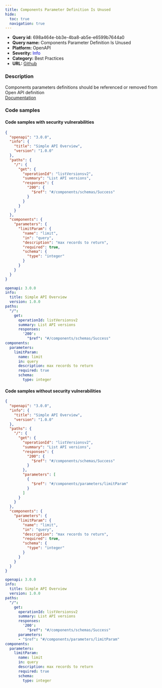 ```yaml
---
title: Components Parameter Definition Is Unused
hide:
  toc: true
  navigation: true
---
```


<style>
  .highlight .hll {
    background-color: #ff171742;
  }
  .md-content {
    max-width: 1100px;
    margin: 0 auto;
  }
</style>

-   **Query id:** 698a464e-bb3e-4ba8-ab5e-e6599b7644a0
-   **Query name:** Components Parameter Definition Is Unused
-   **Platform:** OpenAPI
-   **Severity:** <span style="color:#00C">Info</span>
-   **Category:** Best Practices
-   **URL:** [Github](https://github.com/Checkmarx/kics/tree/master/assets/queries/openAPI/3.0/components_parameter_definition_unused)

### Description
Components parameters definitions should be referenced or removed from Open API definition<br>
[Documentation](https://swagger.io/specification/#components-object)

### Code samples
#### Code samples with security vulnerabilities
```json title="Postitive test num. 1 - json file" hl_lines="22"
{
  "openapi": "3.0.0",
  "info": {
    "title": "Simple API Overview",
    "version": "1.0.0"
  },
  "paths": {
    "/": {
      "get": {
        "operationId": "listVersionsv2",
        "summary": "List API versions",
        "responses": {
          "200": {
            "$ref": "#/components/schemas/Success"
          }
        }
      }
    }
  },
  "components": {
    "parameters": {
      "limitParam": {
        "name": "limit",
        "in": "query",
        "description": "max records to return",
        "required": true,
        "schema": {
          "type": "integer"
        }
      }
    }
  }
}

```
```yaml title="Postitive test num. 2 - yaml file" hl_lines="15"
openapi: 3.0.0
info:
  title: Simple API Overview
  version: 1.0.0
paths:
  "/":
    get:
      operationId: listVersionsv2
      summary: List API versions
      responses:
        '200':
          "$ref": "#/components/schemas/Success"
components:
  parameters:
    limitParam:
      name: limit
      in: query
      description: max records to return
      required: true
      schema:
        type: integer

```


#### Code samples without security vulnerabilities
```json title="Negative test num. 1 - json file"
{
  "openapi": "3.0.0",
  "info": {
    "title": "Simple API Overview",
    "version": "1.0.0"
  },
  "paths": {
    "/": {
      "get": {
        "operationId": "listVersionsv2",
        "summary": "List API versions",
        "responses": {
          "200": {
            "$ref": "#/components/schemas/Success"
          }
        },
        "parameters": [
          {
            "$ref": "#/components/parameters/limitParam"
          }
        ]
      }
    }
  },
  "components": {
    "parameters": {
      "limitParam": {
        "name": "limit",
        "in": "query",
        "description": "max records to return",
        "required": true,
        "schema": {
          "type": "integer"
        }
      }
    }
  }
}

```
```yaml title="Negative test num. 2 - yaml file"
openapi: 3.0.0
info:
  title: Simple API Overview
  version: 1.0.0
paths:
  "/":
    get:
      operationId: listVersionsv2
      summary: List API versions
      responses:
        '200':
          "$ref": "#/components/schemas/Success"
      parameters:
      - "$ref": "#/components/parameters/limitParam"
components:
  parameters:
    limitParam:
      name: limit
      in: query
      description: max records to return
      required: true
      schema:
        type: integer

```
